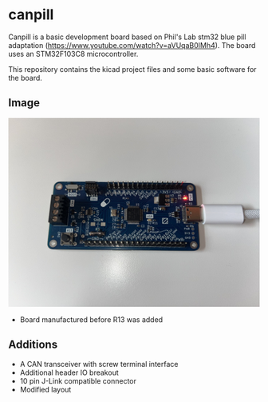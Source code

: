 # canpill
Canpill is a basic development board based on Phil's Lab stm32 blue pill adaptation (https://www.youtube.com/watch?v=aVUqaB0IMh4). The board uses an STM32F103C8 microcontroller.

This repository contains the kicad project files and some basic software for the board.

## Image
![](images/canpill.jpeg)
- Board manufactured before R13 was added

## Additions
- A CAN transceiver with screw terminal interface
- Additional header IO breakout
- 10 pin J-Link compatible connector
- Modified layout
